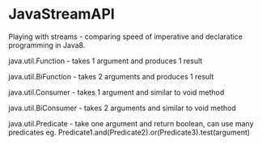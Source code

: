 # JavaStreamAPI
Playing with streams - comparing speed of imperative and declaratice programming in Java8.

java.util.Function - takes 1 argument and produces 1 result

java.util.BiFunction - takes 2 arguments and produces 1 result

java.util.Consumer - takes 1 argument and similar to void method

java.util.BiConsumer - takes 2 arguments and similar to void method

java.util.Predicate - take one argument and return boolean, can use many predicates eg. Predicate1.and(Predicate2).or(Predicate3).test(argument)
